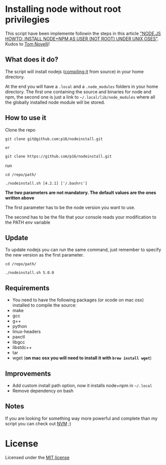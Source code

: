 # Installing node without root privilegies

This script have been implemente followin the steps in this article ["NODE.JS HOWTO: INSTALL NODE+NPM AS USER (NOT ROOT) UNDER UNIX OSES"](http://tnovelli.net/blog/blog.2011-08-27.node-npm-user-install.html). Kudos to [Tom Novelli](http://tnovelli.net/)!

## What does it do?

The script will install nodejs ([compiling it](#requirements) from source) in your home directory.

At the end you will have a `.local` and a `.node_modules` folders in your home directory. The first one containing the source and binaries for node and npm, the second one is just a link to `~/.local/lib/node_modules` where all the globally installed node module will be stored.

## How to use it

Clone the repo

```
git clone git@github.com:p16/nodeinstall.git

or

git clone https://github.com/p16/nodeinstall.git
```

run

```
cd /repo/path/

./nodeinstall.sh [4.2.1] ['/.bashrc']
```

**The two parameters are not mandatory. The default values are the ones written above**

The first parameter has to be the node version you want to use.

The second has to be the file that your console reads your modification to the PATH env variable

## Update

To update nodejs you can run the same command, just remember to specify the new version as the first parameter.

```
cd /repo/path/

./nodeinstall.sh 5.0.0
```


## Requirements

* You need to have the following packages (or xcode on mac osx) installed to compile the source:
 * make
 * gcc
 * g++
 * python
 * linux-headers
 * paxctl
 * libgcc
 * libstdc++
 * tar
 * wget (**on mac osx you will need to install it with `brew install wget`**)


## Improvements

* Add custom install path option, now it installs node+npm in `~/.local`
* Remove dependency on bash

## Notes

If you are looking for something way more powerful and complete than my script you can check out [NVM](https://github.com/creationix/nvm) ;)

# License

Licensed under the [MIT license](http://opensource.org/licenses/MIT)

